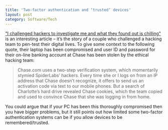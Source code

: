 ```yaml
---
title: 'Two-factor authentication and ‘trusted’ devices'
layout: post
category: Software/Tech
---
```


["I challenged hackers to investigate me and what they found out is chilling"][1] is an interesting article – it’s the story of a couple who challenged a hacking team to pen-test their digital lives. To give some context to the following quote, their laptop has been compromised and user ID and password for their on-line banking account at Chase has been stolen by the ethical hacking team:

> Chase.com uses a two-step verification system, which momentarily stymied SpiderLabs’ hackers. Every time she or I logs on from an IP address that Chase doesn’t recognize, it offers to send us an activation code via text to our mobile phones. But a search of Charlotte’s hard drive revealed Chase cookies, which the team copied and used to convince Chase that she was logging in from home.

You could argue that if your PC has been this thoroughly compromised then you have bigger problems, but it still points out how limited some two-factor authentication systems can be if you allow devices to be remembered/trusted.

[1]: https://web.archive.org/web/20191028203113/https://pando.com/2013/10/26/i-challenged-hackers-to-investigate-me-and-what-they-found-out-is-chilling/ 'I challenged hackers to investigate me and what they found out is chilling - PandoDaily'
